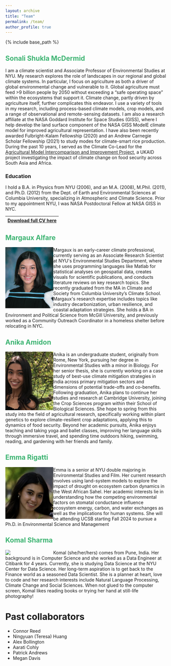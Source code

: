 ```yaml
---
layout: archive
title: "Team"
permalink: /team/
author_profile: true
---
```


{% include base_path %}

## <span style="color: MediumSeaGreen;">Sonali Shukla McDermid</span>

I am a climate scientist and Associate Professor of Environmental Studies at NYU. My research explores the role of landscapes in our regional and global climate systems. In particular, I focus on agriculture as both a driver of global environmental change and vulnerable to it. Global agriculture must feed >9 billion people by 2050 without exceeding a “safe operating space” within the ecosystems that support it. Climate change, partly driven by agriculture itself, further complicates this endeavor.  I use a variety of tools in my research, including process-based climate models, crop models, and a range of observational and remote-sensing datasets. I am also a research affiliate at the NASA Goddard Institute for Space Studies (GISS), where I help develop the land surface component of the NASA GISS ModelE climate model for improved agricultural representation. I have also been recently awarded Fulbright-Kalam Fellowship (2020) and an Andrew Carnegie Scholar Fellowship (2021) to study modes for climate-smart rice production. During the past 10 years, I served as the Climate Co-Lead for the <a href="https://www.agmip.org/">Agricultural Model Intercomparison and Improvement Project</a>, a UKAID project investigating the impact of climate change on food security across South Asia and Africa. 

### Education

I hold a B.A. in Physics from NYU (2006), and an M.A. (2008), M.Phil. (2011), and Ph.D. (2012) from the Dept. of Earth and Environmental Sciences at Columbia University, specializing in Atmospheric and Climate Science. Prior to my appointment NYU, I was NASA Postdoctoral Fellow at NASA GISS in NYC.

|[Download full CV here](https://docs.google.com/document/d/1qgAQx0F1_fO5Ve1XdxUj_AWBa6nyBGGp2UCX0zeEVdk/edit)|
|---|

## <span style="color: MediumSeaGreen;">Margaux Alfare</span>

<img align="left" width="150" src="/images/Margaux_pic.png"> 
Margaux is an early-career climate professional, currently serving as an Associate Research Scientist at NYU's Environmental Studies Department, where she uses programming languages like Matlab for statistical analyses on geospatial data, creates visuals for scientific publications, and conducts literature reviews on key research topics. She recently graduated from the MA in Climate and Society from Columbia University’s Climate School. Margaux's research expertise includes topics like industry decarbonization, urban resilience, and coastal adaptation strategies. She holds a BA in Environment and Political Science from McGill University, and previously worked as a Community Outreach Coordinator in a homeless shelter before relocating in NYC.


## <span style="color: MediumSeaGreen;">Anika Amidon</span>

<img align="left" width="150" src="/images/Anika_pic.jpg"> 
Anika is an undergraduate student, originally from Rome, New York, pursuing her degree in Environmental Studies with a minor in Biology. For her senior thesis, she is currently working on a case study of best-use climate mitigation strategies in India across primary mitigation sectors and dimensions of potential trade-offs and co-benefits. Following graduation, Anika plans to continue her studies and research at Cambridge University, joining the Crop Sciences program within their School of Biological Sciences. She hope to spring from this study into the field of agricultural research, specifically working within plant genetics to explore climate-resilient crop adaptations, applying this to dynamics of food security. Beyond her academic pursuits, Anika enjoys teaching and taking yoga and ballet classes, improving her language skills through immersive travel, and spending time outdoors hiking, swimming, reading, and gardening with her friends and family.

## <span style="color: MediumSeaGreen;">Emma Rigatti</span>

<img align="left" width="150" src="/images/Emma_pic.jpg"> 
Emma is a senior at NYU double majoring in Environmental Studies and Film. Her current research involves using land-system models to explore the impact of drought on ecosystem carbon dynamics in the West African Sahel. Her academic interests lie in understanding how the competing environmental factors on stomatal conductance influence ecosystem energy, carbon, and water exchanges as well as the implications for human systems. She will be attending UCSB starting Fall 2024 to pursue a Ph.D. in Environmental Science and Management

## <span style="color: MediumSeaGreen;">Komal Sharma</span>

<img align="left" width="150" src="/images/Komal_pic.jpg"> 
Komal (she/her/hers) comes from Pune, India. Her background is in Computer Science and she worked as a Data Engineer at Citibank for 4 years. Currently, she is studying Data Science at the NYU Center for Data Science. Her long-term aspiration is to get back to the Finance world as a seasoned Data Scientist. She is a planner at heart, love to code and her research interests include Natural Language Processing, Climate Change and Social Sciences. When not glued to the computer screen, Komal likes reading books or trying her hand at still-life photography!

Past collaborators
======
* Connor Reed
* Ningyuan (Teresa) Huang
* Alex Bollington
* Aarati Cohly
* Patrick Andrews
* Megan Davis
